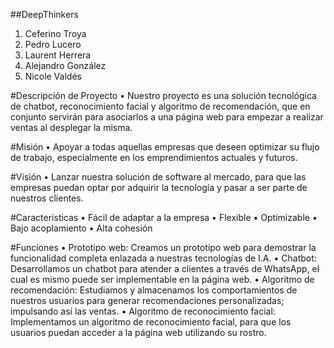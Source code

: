 ##DeepThinkers

1.	Ceferino Troya
2.	Pedro Lucero
3.	Laurent Herrera
4.	Alejandro González
5.	Nicole Valdés

#Descripción de Proyecto
•	Nuestro proyecto es una solución tecnológica de chatbot, reconocimiento facial y algoritmo de recomendación, que en conjunto servirán para asociarlos a una página web para empezar a realizar ventas al desplegar la misma.


#Misión
•	Apoyar a todas aquellas empresas que deseen optimizar su flujo de trabajo, especialmente en los emprendimientos actuales y futuros.

#Visión
•	Lanzar nuestra solución de software al mercado, para que las empresas puedan optar por adquirir la tecnología y pasar a ser parte de nuestros clientes.

#Características
•	Fácil de adaptar a la empresa
•	Flexible
•	Optimizable
•	Bajo acoplamiento
•	Alta cohesión

#Funciones
•	Prototipo web: Creamos un prototipo web para demostrar la funcionalidad completa enlazada a nuestras tecnologías de I.A.
•	Chatbot: Desarrollamos un chatbot para atender a clientes a través de WhatsApp, el cual es mismo puede ser implementable en la página web.
•	Algoritmo de recomendación: Estudiamos y almacenamos los comportamientos de nuestros usuarios para generar recomendaciones personalizadas; impulsando así las ventas.
•	Algoritmo de reconocimiento facial: Implementamos un algoritmo de reconocimiento facial, para que los usuarios puedan acceder a la página web utilizando su rostro.
